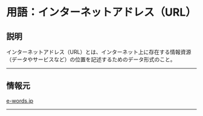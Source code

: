 # 用語：インターネットアドレス（URL）

## 説明

インターネットアドレス（URL）とは、インターネット上に存在する情報資源（データやサービスなど）の位置を記述するためのデータ形式のこと。

---

## 情報元

[e-words.jp](http://e-words.jp/w/URL.html)

---

<br><br><br><br><br><br><br><br><br><br><br><br><br><br><br><br>
